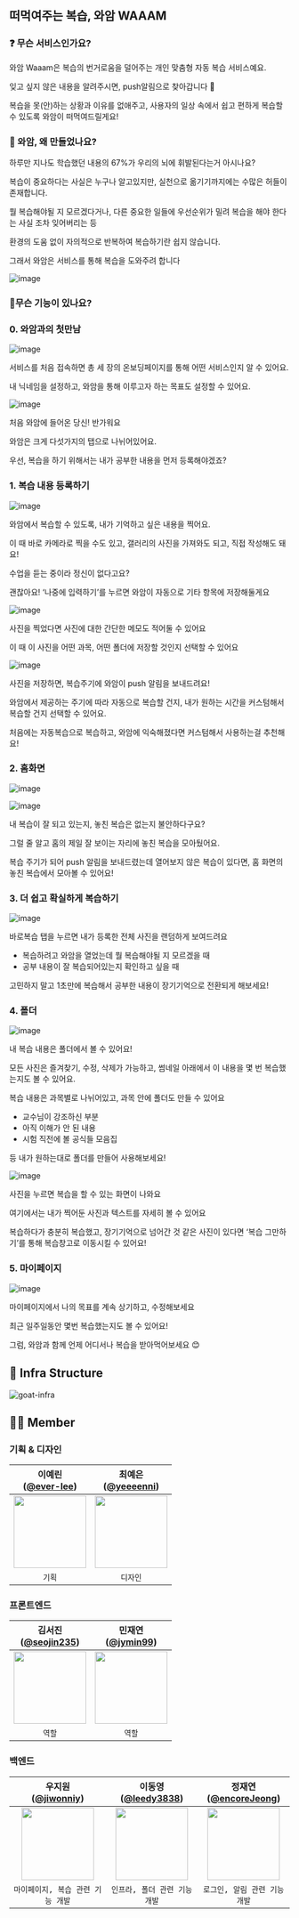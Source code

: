 ## 떠먹여주는 복습, 와암 WAAAM

### ❓ 무슨 서비스인가요?

와암 Waaam은 복습의 번거로움을 덜어주는 개인 맞춤형 자동 복습 서비스예요.

잊고 싶지 않은 내용을 알려주시면, push알림으로 찾아갑니다 🍃

복습을 못(안)하는 상황과 이유를 없애주고, 사용자의 일상 속에서 쉽고 편하게 복습할 수 있도록 와암이 떠먹여드릴게요!

### 🤔 와암, 왜 만들었나요?

하루만 지나도 학습했던 내용의 67%가 우리의 뇌에 휘발된다는거 아시나요?

복습이 중요하다는 사실은 누구나 알고있지만, 실천으로 옮기기까지에는 수많은 허들이 존재합니다.

뭘 복습해야될 지 모르겠다거나, 다른 중요한 일들에 우선순위가 밀려 복습을 해야 한다는 사실 조차 잊어버리는 등

환경의 도움 없이 자의적으로 반복하여 복습하기란 쉽지 않습니다.

그래서 와암은 서비스를 통해 복습을 도와주려 합니다

![image](https://github.com/user-attachments/assets/edcc93c5-db96-494b-b917-87eca3ce5129)

### 📎무슨 기능이 있나요?

### 0. 와암과의 첫만남

![image](https://github.com/user-attachments/assets/ac6f5a41-e70b-4678-96f6-933f9b2cd827)

서비스를 처음 접속하면 총 세 장의 온보딩페이지를 통해 어떤 서비스인지 알 수 있어요.

내 닉네임을 설정하고, 와암을 통해 이루고자 하는 목표도 설정할 수 있어요.

![image](https://github.com/user-attachments/assets/8deeae89-2559-467d-8297-3413f857f2be)

처음 와암에 들어온 당신! 반가워요

와암은 크게 다섯가지의 탭으로 나뉘어있어요.

우선, 복습을 하기 위해서는 내가 공부한 내용을 먼저 등록해야겠죠?

### 1. 복습 내용 등록하기

![image](https://github.com/user-attachments/assets/6b825e58-8afc-47a4-9826-6b7a0bfd8b4e)

와암에서 복습할 수 있도록, 내가 기억하고 싶은 내용을 찍어요.

이 때 바로 카메라로 찍을 수도 있고, 갤러리의 사진을 가져와도 되고, 직접 작성해도 돼요!

수업을 듣는 중이라 정신이 없다고요?

괜찮아요! ‘나중에 입력하기’를 누르면 와암이 자동으로 기타 항목에 저장해둘게요

![image](https://github.com/user-attachments/assets/09015353-1557-4963-954f-6840c1dbbcf2)

사진을 찍었다면 사진에 대한 간단한 메모도 적어둘 수 있어요

이 때 이 사진을 어떤 과목, 어떤 폴더에 저장할 것인지 선택할 수 있어요

![image](https://github.com/user-attachments/assets/ecffb7ae-a010-4211-a922-efcbd739b4bd)

사진을 저장하면, 복습주기에 와암이 push 알림을 보내드려요!

와암에서 제공하는 주기에 따라 자동으로 복습할 건지, 내가 원하는 시간을 커스텀해서 복습할 건지 선택할 수 있어요.

처음에는 자동복습으로 복습하고, 와암에 익숙해졌다면 커스텀해서 사용하는걸 추천해요!

### 2. 홈화면

![image](https://github.com/user-attachments/assets/0b005ec2-3330-48ae-8266-411a54c23259)

![image](https://github.com/user-attachments/assets/87b900e0-45b1-423b-b075-75cefc007f8d)

내 복습이 잘 되고 있는지, 놓친 복습은 없는지 불안하다구요?

그럴 줄 알고 홈의 제일 잘 보이는 자리에 놓친 복습을 모아뒀어요.

복습 주기가 되어 push 알림을 보내드렸는데 열어보지 않은 복습이 있다면, 홈 화면의 놓친 복습에서 모아볼 수 있어요!

### 3. 더 쉽고 확실하게 복습하기

![image](https://github.com/user-attachments/assets/6e4cfdfa-a0e6-457a-9e9f-0a79507f13aa)

바로복습 탭을 누르면 내가 등록한 전체 사진을 랜덤하게 보여드려요

- 복습하려고 와암을 열었는데 뭘 복습해야될 지 모르겠을 때
- 공부 내용이 잘 복습되어있는지 확인하고 싶을 때

고민하지 말고 1초만에 복습해서 공부한 내용이 장기기억으로 전환되게 해보세요!

### 4. 폴더

![image](https://github.com/user-attachments/assets/199f36e8-bc6c-41b2-aeba-419293ea9417)

내 복습 내용은 폴더에서 볼 수 있어요!

모든 사진은 즐겨찾기, 수정, 삭제가 가능하고, 썸네일 아래에서 이 내용을 몇 번 복습했는지도 볼 수 있어요.

복습 내용은 과목별로 나뉘어있고, 과목 안에 폴더도 만들 수 있어요

- 교수님이 강조하신 부분
- 아직 이해가 안 된 내용
- 시험 직전에 볼 공식들 모음집

등 내가 원하는대로 폴더를 만들어 사용해보세요!

![image](https://github.com/user-attachments/assets/d9620499-8c54-40a7-a75c-fc46be789a41)

사진을 누르면 복습을 할 수 있는 화면이 나와요

여기에서는 내가 찍어둔 사진과 텍스트를 자세히 볼 수 있어요

복습하다가 충분히 복습했고, 장기기억으로 넘어간 것 같은 사진이 있다면 ‘복습 그만하기’를 통해 복습창고로 이동시킬 수 있어요!

### 5. 마이페이지

![image](https://github.com/user-attachments/assets/c4008a2b-5947-446e-8e7b-00f123c8c2a3)

마이페이지에서 나의 목표를 계속 상기하고, 수정해보세요

최근 일주일동안 몇번 복습했는지도 볼 수 있어요!

그럼, 와암과 함께 언제 어디서나 복습을 받아먹어보세요 😊

## 🧬 Infra Structure
![goat-infra](https://github.com/user-attachments/assets/8b4d4070-8dbb-4624-9a01-4d7ca0d50faf)

## 🧚‍♀️ Member 

### 기획 & 디자인
| 이예린<br/>([@ever-lee](https://github.com/ever-lee)) | 최예은<br/>([@yeeeenni](https://github.com/yeeeenni)) | 
| :---: | :---: |
| <img width="130" src="https://avatars.githubusercontent.com/u/161040934?v=4"/> | <img width="130" src="https://avatars.githubusercontent.com/u/164330796?v=4"/> |
| `기획`  | `디자인` | 

### 프론트엔드
| 김서진<br/>([@seojin235](https://github.com/seojin235)) | 민재연<br/>([@jymin99](https://github.com/jymin99)) | 
| :---: | :---: |
| <img width="130" src="https://avatars.githubusercontent.com/u/141928266?v=4"/> | <img width="130" src="https://avatars.githubusercontent.com/u/73513813?v=4"/> |
| `역할`  | `역할` | 

### 백엔드
| 우지원<br/>([@jiwonniy](https://github.com/jiwonniy)) | 이동영<br/>([@leedy3838](https://github.com/leedy3838)) | 정재연<br/>([@encoreJeong](https://github.com/encoreJeong)) |
| :---: | :---: | :---: | 
| <img width="130" src="https://avatars.githubusercontent.com/u/145983280?v=4"/> | <img width="130" src="https://avatars.githubusercontent.com/u/43364585?v=4"/> | <img width="130" src="https://avatars.githubusercontent.com/u/58183216?v=4"/> |
| `마이페이지, 복습 관련 기능 개발`  | `인프라, 폴더 관련 기능 개발` | `로그인, 알림 관련 기능 개발` |
